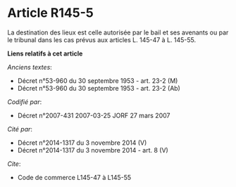 # Article R145-5

La destination des lieux est celle autorisée par le bail et ses avenants ou par le tribunal dans les cas prévus aux articles
L. 145-47 à L. 145-55.

**Liens relatifs à cet article**

_Anciens textes_:

  - Décret n°53-960 du 30 septembre 1953 - art. 23-2 (M)
  - Décret n°53-960 du 30 septembre 1953 - art. 23-2 (Ab)

_Codifié par_:

  - Décret n°2007-431 2007-03-25 JORF 27 mars 2007

_Cité par_:

  - Décret n°2014-1317 du 3 novembre 2014 (V)
  - Décret n°2014-1317 du 3 novembre 2014 - art. 8 (V)

_Cite_:

  - Code de commerce L145-47 à L145-55
